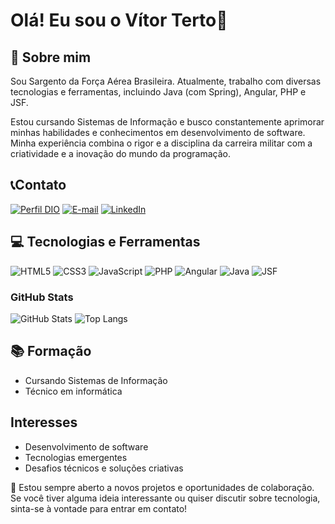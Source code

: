 # Olá! Eu sou o Vítor Terto👋

## 🙋 Sobre mim

Sou Sargento da Força Aérea Brasileira. Atualmente, trabalho com diversas tecnologias e ferramentas, incluindo Java (com Spring), Angular, PHP e JSF.

Estou cursando Sistemas de Informação e busco constantemente aprimorar minhas habilidades e conhecimentos em desenvolvimento de software. Minha experiência combina o rigor e a disciplina da carreira militar com a criatividade e a inovação do mundo da programação.

## 📞Contato

[![Perfil DIO](https://img.shields.io/badge/-Meu%20Perfil%20na%20DIO-30A3DC?style=for-the-badge)](https://web.dio.me/users/vitorterto_vt/)
[![E-mail](https://img.shields.io/badge/-Email-000?style=for-the-badge&logo=microsoft-outlook&logoColor=E94D5F)](mailto:vitorterto.vt@gmail.com)
[![LinkedIn](https://img.shields.io/badge/LinkedIn-0077B5?style=for-the-badge&logo=linkedin&logoColor=white)](https://www.linkedin.com/in/tertovitor/)


## 💻 Tecnologias e Ferramentas

![HTML5](https://img.shields.io/badge/HTML5-E34F26?style=for-the-badge&logo=html5&logoColor=white)
![CSS3](https://img.shields.io/badge/CSS3-1572B6?style=for-the-badge&logo=css3&logoColor=white)
![JavaScript](https://img.shields.io/badge/JavaScript-F7DF1E?style=for-the-badge&logo=javascript&logoColor=black)
![PHP](https://img.shields.io/badge/PHP-%234B4B77?style=for-the-badge&logo=php)
![Angular](https://img.shields.io/badge/Angular-%230F0F11?style=for-the-badge&logo=angular)
![Java](https://img.shields.io/badge/Java-%2399CC33?style=for-the-badge&logo=java)
![JSF](https://img.shields.io/badge/JSF-%234B4B77?style=for-the-badge&logo=java)

### GitHub Stats

![GitHub Stats](https://github-readme-stats.vercel.app/api?username=tertovitor&theme=transparent&bg_color=000&border_color=30A3DC&show_icons=true&icon_color=30A3DC&text_color=FFF&hide_title=true)
![Top Langs](https://github-readme-stats-git-masterrstaa-rickstaa.vercel.app/api/top-langs/?username=tertovitor&layout=compact&bg_color=000&border_color=30A3DC&text_color=FFF)

## 📚 Formação 

- Cursando Sistemas de Informação
- Técnico em informática

## Interesses

- Desenvolvimento de software
- Tecnologias emergentes
- Desafios técnicos e soluções criativas

🚀 Estou sempre aberto a novos projetos e oportunidades de colaboração. Se você tiver alguma ideia interessante ou quiser discutir sobre tecnologia, sinta-se à vontade para entrar em contato!

